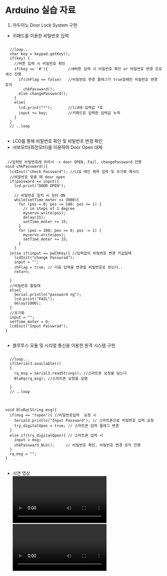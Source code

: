 # Arduino 실습 자료
1. 아두이노 Door Lock System 구현
  - 키패드를 이용한 비밀번호 입력
<pre>
<code>
  //loop...
  char key = keypad.getKey(); 
  if(key) {
    //버튼 입력 시 비밀번호 확인 
    if(key == '#'){         //#버튼 입력 시 비밀번호 확인 or 비밀번호 변경 프로세스 진행
      if(chFlag == false)   //비밀번호 변경 플레그가 true일때만 비밀번호 변경 로직
        chkPassward();
      else changePassward();
    }
    else{
      lcd.print("*");       //lcd에 입력값 *로 
      input += key;         //키패드로 입력한 입력값 누적
    }
  }
  // ..loop
</code>
</pre>
  - LCD를 통해 비밀번호 확인 및 비밀번호 변경 확인
  - 서보모터(회전모터)를 이용하여 Door Open 대체
<pre>
<code>
 //입력된 비밀번호에 따라서 -> door OPEN, Fail, changePassward 진행
void chkPassward(){  
  lcdInit("check Passward"); //LCD 메인 제목 입력 및 초기화 메서드
  //비밀번호 맞을 때 door open
  if(passward == input){
    lcd.print("DOOR OPEN");
    
    // 비밀번호 일치 시 모터 ON
    while(setTime_moter <= 3000){
      for (pos = 0; pos <= 180; pos += 1) { 
        // in steps of 1 degree
        myservo.write(pos);             
        delay(15);                    
        setTime_moter += 15;
      }
      for (pos = 180; pos >= 0; pos -= 1) { 
        myservo.write(pos);              
        setTime_moter += 15;                   
      }
    }
  }else if(input == pwChKey){ //입력값이 비밀번호 변경 키값일때
    lcdInit("change Passwrad");
    input = "";
    chFlag = true; // 다음 입력을 변경할 비밀번호로 받는다..
    return;

  }
  //비밀번호 틀릴때 
  else{
    Serial.println("passward ng");
    lcd.print("FAIL");
    delay(1000);
  }
  //초기화
  input = "";
  setTime_moter = 0;
  lcdInit("Input Passwrad");
}
</code>
</pre>
 
  - 블루투스 모듈 및 시리얼 통신을 이용한 원격 시스템 구현
<pre>
<code>
  //loop...
  if(Serial3.available())
  {                                
    rq_msg = Serial3.readString(); //스마트폰 요청을 담는다
    BluRq(rq_msg); //스마트폰 요청을 실행

  }
  // ..loop
</code>
</pre>
<pre>
<code>
void BluRq(String msg){
  if(msg == "ropen"){ //비밀번호입력  요청 시
    Serial3.println("Input Passward"); // 스마트폰으로 비밀번호 입력 요청
    try_digitalOpen = true; // 스마트폰 입력 플레그 변경
  }
  else if(try_digitalOpen){ // 스마트폰 입력 시
    input = msg;           
    chkPassward_BLU();     // 비밀번호 확인, 비밀번호 변경 로직 진행
  }
  rq_msg = "";
}
</code>
</pre>

- 시연 영상<br>
 ![Door Lock](https://github.com/JongWon112/Arduino/blob/main/images/DoorLock.mp4) <br>
 ![Serial 통신](https://github.com/JongWon112/Arduino/blob/main/KakaoTalk_20230227_173603421.mp4)
 
